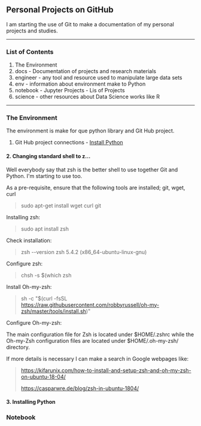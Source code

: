 ## Personal Projects on GitHub

I am starting the use of Git to make a documentation of my personal projects and studies.

 

***
### List of Contents 

1. The Environment
2. docs - Documentation of projects and research materials
3. engineer - any tool and resource used to manipulate large data sets
4. env - information about environment make to Python
5. notebook - Jupyter Projects - Lis of Projects
6. science - other resources about Data Science works like R


***
### The Environment 

The environment is make for que python library and Git Hub project.

1. Git Hub project connections - [Install Python](docs/Git-Hub-Project-Connections.md)




#### 2. Changing standard shell to z...

Well everybody say that zsh is the better shell to use together Git and Python. I'm starting to use too.

As a pre-requisite, ensure that the following tools are installed; git, wget, curl

> sudo apt-get install wget curl git

Installing zsh:
> sudo apt install zsh

Check installation:
> zsh --version
zsh 5.4.2 (x86_64-ubuntu-linux-gnu)

Configure zsh:
> chsh -s $(which zsh

Install Oh-my-zsh:
> sh -c "$(curl -fsSL https://raw.githubusercontent.com/robbyrussell/oh-my-zsh/master/tools/install.sh)"

Configure Oh-my-zsh:

The main configuration file for Zsh is located under $HOME/.zshrc while the Oh-my-Zsh configuration files are located under $HOME/.oh-my-zsh/ directory.

If more details is necessary I can make a search in Google webpages like:
> https://kifarunix.com/how-to-install-and-setup-zsh-and-oh-my-zsh-on-ubuntu-18-04/
>
> https://casparwre.de/blog/zsh-in-ubuntu-1804/


#### 3. Installing Python 




### Notebook




